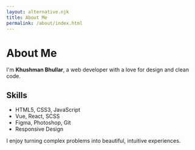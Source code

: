 ```yaml
---
layout: alternative.njk
title: About Me
permalink: /about/index.html
---
```


# About Me

I'm **Khushman Bhullar**, a web developer with a love for design and clean code.

## Skills

- HTML5, CSS3, JavaScript
- Vue, React, SCSS
- Figma, Photoshop, Git
- Responsive Design

I enjoy turning complex problems into beautiful, intuitive experiences.
